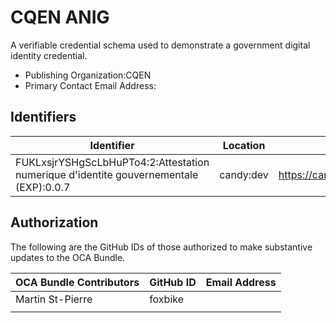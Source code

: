 # CQEN ANIG

A verifiable credential schema used to demonstrate a government digital identity credential.

- Publishing Organization:CQEN
- Primary Contact Email Address:

## Identifiers

| Identifier                                                                            | Location  | URL                                                   |
| ------------------------------------------------------------------------------------- | --------- | ----------------------------------------------------- |
| FUKLxsjrYSHgScLbHuPTo4:2:Attestation numerique d'identite gouvernementale (EXP):0.0.7 | candy:dev | https://candyscan.idlab.org/tx/CANDY_DEV/domain/31984 |

## Authorization

The following are the GitHub IDs of those authorized to make substantive updates to the OCA Bundle.

| OCA Bundle Contributors | GitHub ID  | Email Address                         |
| ----------------------- | ---------- | ------------------------------------- |
| Martin St-Pierre        | foxbike    |                                       |
|                         |            |                                       |

